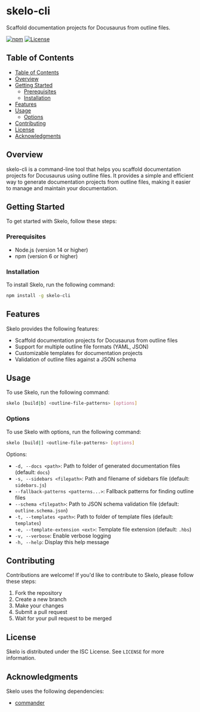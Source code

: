 # skelo-cli

Scaffold documentation projects for Docusaurus from outline files.

[![npm](https://img.shields.io/npm/v/skelo-cli)](https://www.npmjs.com/package/skelo-cli)
[![License](https://img.shields.io/badge/License-ISC-blue.svg)](LICENSE)

## Table of Contents

- [Table of Contents](#table-of-contents)
- [Overview](#overview)
- [Getting Started](#getting-started)
  - [Prerequisites](#prerequisites)
  - [Installation](#installation)
- [Features](#features)
- [Usage](#usage)
  - [Options](#options)
- [Contributing](#contributing)
- [License](#license)
- [Acknowledgments](#acknowledgments)

## Overview

skelo-cli is a command-line tool that helps you scaffold documentation projects for Docusaurus using outline files. It provides a simple and efficient way to generate documentation projects from outline files, making it easier to manage and maintain your documentation.

## Getting Started

To get started with Skelo, follow these steps:

### Prerequisites

- Node.js (version 14 or higher)
- npm (version 6 or higher)

### Installation

To install Skelo, run the following command:

```bash
npm install -g skelo-cli
```

## Features

Skelo provides the following features:

- Scaffold documentation projects for Docusaurus from outline files
- Support for multiple outline file formats (YAML, JSON)
- Customizable templates for documentation projects
- Validation of outline files against a JSON schema

## Usage

To use Skelo, run the following command:

```bash
skelo [build|b] <outline-file-patterns> [options]
```

### Options

To use Skelo with options, run the following command:

```bash
skelo [build|] <outline-file-patterns> [options]
```

Options:

- `-d, --docs <path>`: Path to folder of generated documentation files (default: `docs`)
- `-s, --sidebars <filepath>`: Path and filename of sidebars file (default: `sidebars.js`)
- `--fallback-patterns <patterns...>`: Fallback patterns for finding outline files
- `--schema <filepath>`: Path to JSON schema validation file (default: `outline.schema.json`)
- `-t, --templates <path>`: Path to folder of template files (default: `templates`)
- `-e, --template-extension <ext>`: Template file extension (default: `.hbs`)
- `-v, --verbose`: Enable verbose logging
- `-h, --help`: Display this help message

## Contributing

Contributions are welcome! If you'd like to contribute to Skelo, please follow these steps:

1. Fork the repository
2. Create a new branch
3. Make your changes
4. Submit a pull request
5. Wait for your pull request to be merged

## License

Skelo is distributed under the ISC License. See `LICENSE` for more information.

## Acknowledgments

Skelo uses the following dependencies:

- [commander](https://www.npmjs.com/package/commander)
